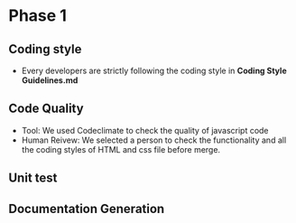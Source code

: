 # Phase 1

## Coding style
- Every developers are strictly following the coding style in **Coding Style Guidelines.md** 

## Code Quality
- Tool: We used Codeclimate to check the quality of javascript code
- Human Reivew: We selected a person to check the functionality and all the coding styles of HTML and css file before merge.

## Unit test

## Documentation Generation
